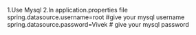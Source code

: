 1.Use Mysql
2.In application.properties file
   spring.datasource.username=root #give your mysql username
   spring.datasource.password=Vivek # give your mysql password

